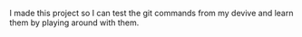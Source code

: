 I made this project so I can test the git commands from my devive and learn them by playing around with them.
